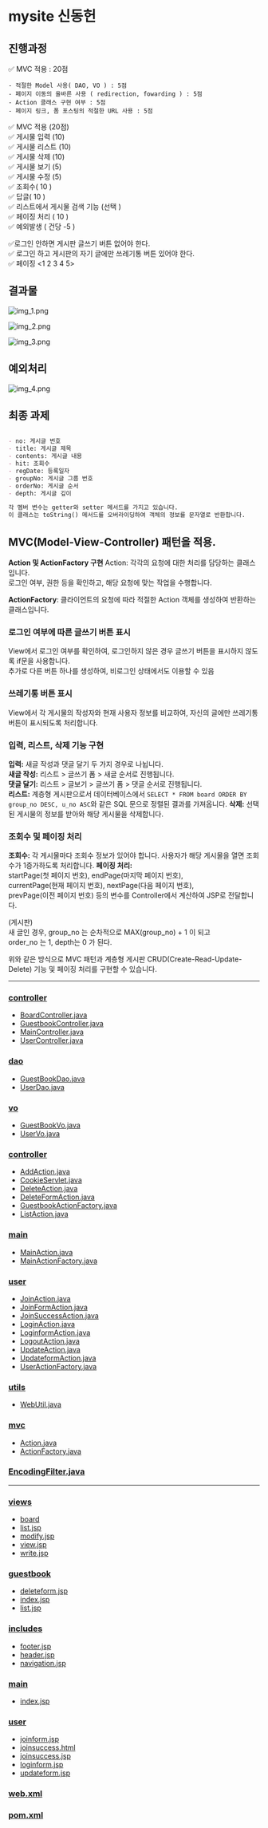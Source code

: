 # mysite 신동헌

## 진행과정

✅ MVC 적용 : 20점

    - 적절한 Model 사용( DAO, VO ) : 5점
    - 페이지 이동의 올바른 사용 ( redirection, fowarding ) : 5점
    - Action 클래스 구현 여부 : 5점
    - 페이지 링크, 폼 포스팅의 적절한 URL 사용 : 5점


✅ MVC 적용 (20점)      
✅ 게시물 입력 (10)    
✅ 게시물 리스트 (10)     
✅ 게시물 삭제 (10)     
✅ 게시물 보기 (5)    
✅ 게시물 수정 (5)     
✅ 조회수( 10 )    
✅ 답글( 10 )    
✅ 리스트에서 게시물 검색 기능 (선택 )    
✅ 페이징 처리 ( 10 )   
✅ 예외발생 ( 건당 -5 )


✅로그인 안하면 게시판 글쓰기 버튼 없어야 한다.   
✅ 로그인 하고 게시판의 자기 글에만 쓰레기통 버튼 있어야 한다.    
✅ 페이징 <1 2 3 4 5>



## 결과물

![img_1.png](img_1.png)

![img_2.png](img_2.png)

![img_3.png](img_3.png)

## 예외처리
![img_4.png](img_4.png)


## 최종 과제
```markdown

- no: 게시글 번호
- title: 게시글 제목
- contents: 게시글 내용
- hit: 조회수
- regDate: 등록일자
- groupNo: 게시글 그룹 번호
- orderNo: 게시글 순서
- depth: 게시글 깊이

각 멤버 변수는 getter와 setter 메서드를 가지고 있습니다.   
이 클래스는 toString() 메서드를 오버라이딩하여 객체의 정보를 문자열로 반환합니다.

```


## MVC(Model-View-Controller) 패턴을 적용.

**Action 및 ActionFactory 구현**
Action: 각각의 요청에 대한 처리를 담당하는 클래스입니다.   
로그인 여부, 권한 등을 확인하고, 해당 요청에 맞는 작업을 수행합니다.   

**ActionFactory**: 클라이언트의 요청에 따라 적절한 Action 객체를 생성하여 반환하는 클래스입니다.   

### 로그인 여부에 따른 글쓰기 버튼 표시
View에서 로그인 여부를 확인하여, 로그인하지 않은 경우 글쓰기 버튼을 표시하지 않도록 if문을 사용합니다.   
추가로 다른 버튼 하나를 생성하여, 비로그인 상태에서도 이용할 수 있음   

### 쓰레기통 버튼 표시 
View에서 각 게시물의 작성자와 현재 사용자 정보를 비교하여, 자신의 글에만 쓰레기통 버튼이 표시되도록 처리합니다.    


### 입력, 리스트, 삭제 기능 구현
**입력:** 새글 작성과 댓글 달기 두 가지 경우로 나뉩니다.   
**새글 작성:** 리스트 > 글쓰기 폼 > 새글 순서로 진행됩니다.   
**댓글 달기:** 리스트 > 글보기 > 글쓰기 폼 > 댓글 순서로 진행됩니다.      
**리스트:** 계층형 게시판으로서 데이터베이스에서 `SELECT * FROM board ORDER BY group_no DESC, u_no ASC`와 같은 SQL 문으로 정렬된 결과를 가져옵니다.
**삭제:** 선택된 게시물의 정보를 받아와 해당 게시물을 삭제합니다.     

### 조회수 및 페이징 처리 
**조회수:** 각 게시물마다 조회수 정보가 있어야 합니다. 사용자가 해당 게시물을 열면 조회수가 1증가하도록 처리합니다.
**페이징 처리:**      
startPage(첫 페이지 번호), endPage(마지막 페이지 번호),   
currentPage(현재 페이지 번호), nextPage(다음 페이지 번호),    
prevPage(이전 페이지 번호) 등의 변수를 Controller에서 계산하여 JSP로 전달합니다.   

(게시판)   
새 글인 경우,  group_no 는 순차적으로 MAX(group_no) + 1 이 되고    
order_no 는 1, depth는 0 가 된다.

위와 같은 방식으로 MVC 패턴과 계층형 게시판 CRUD(Create-Read-Update-Delete) 기능 및 페이징 처리를 구현할 수 있습니다.    




---

### [controller](https://github.com/githubmendong/mysite/tree/main/mysite02/src/main/java/com/poscodx/mysite/controller)
 * [BoardController.java](https://github.com/githubmendong/mysite/blob/main/mysite02/src/main/java/com/poscodx/mysite/controller/BoardController.java)
 * [GuestbookController.java](https://github.com/githubmendong/mysite/blob/main/mysite02/src/main/java/com/poscodx/mysite/controller/GuestbookController.java)
 * [MainController.java](https://github.com/githubmendong/mysite/blob/main/mysite02/src/main/java/com/poscodx/mysite/controller/MainController.java)
 * [UserController.java](https://github.com/githubmendong/mysite/blob/main/mysite02/src/main/java/com/poscodx/mysite/controller/FUserController.java)

### [dao](dao)   
* [GuestBookDao.java](GuestBookDao.java)
* [UserDao.java](UserDao.java)

### [vo]( dao)
* [GuestBookVo.java](GuestBookVo.java)
* [UserVo.java](UserVo.java)

### [controller]()
* [AddAction.java]( AddAction.java)
* [CookieServlet.java]( CookieServlet.java)
* [DeleteAction.java](   DeleteAction.java)
* [DeleteFormAction.java](   DeleteFormAction.java)
* [GuestbookActionFactory.java](   GuestbookActionFactory.java)
* [ListAction.java](   ListAction.java)

### [main](  main)
* [MainAction.java](  main%2FMainAction.java)
* [MainActionFactory.java](  main%2FMainActionFactory.java)

### [user](  user)
* [JoinAction.java](   JoinAction.java)
* [JoinFormAction.java](   JoinFormAction.java)
* [JoinSuccessAction.java](   JoinSuccessAction.java)
* [LoginAction.java](   LoginAction.java)
* [LoginformAction.java](   LoginformAction.java)
* [LogoutAction.java](   LogoutAction.java)
* [UpdateAction.java](   UpdateAction.java)
* [UpdateformAction.java](   UpdateformAction.java)
* [UserActionFactory.java](  UserActionFactory.java)

### [utils]( utils)
* [WebUtil.java](WebUtil.java)

### [mvc](mvc)
* [Action.java](Action.java)
* [ActionFactory.java](ActionFactory.java)   

### [EncodingFilter.java](EncodingFilter.java)


---

### [views]( views)   
* [board](  board)
* [list.jsp](   list.jsp)
* [modify.jsp](   modify.jsp)
* [view.jsp](   view.jsp)
* [write.jsp](   write.jsp)

### [guestbook](  guestbook)
* [deleteform.jsp](  deleteform.jsp)
* [index.jsp](  index.jsp)
* [list.jsp](  list.jsp)

### [includes](  includes)
* [footer.jsp]( footer.jsp)
* [header.jsp](  header.jsp)
* [navigation.jsp](navigation.jsp)

### [main](  main)
* [index.jsp](index.jsp)

### [user](  user)
* [joinform.jsp](  joinform.jsp)
* [joinsuccess.html](  joinsuccess.html)
* [joinsuccess.jsp](  joinsuccess.jsp)
* [loginform.jsp](  loginform.jsp)
* [updateform.jsp](  updateform.jsp)


### [web.xml]( web.xml)
### [pom.xml](pom.xml)